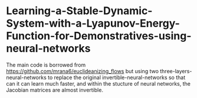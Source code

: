 # Learning-a-Stable-Dynamic-System-with-a-Lyapunov-Energy-Function-for-Demonstratives-using-neural-networks

The main code is borrowed from https://github.com/mrana6/euclideanizing_flows but using two three-layers-neural-networks to replace the original invertible-neural-networks
so that can it can learn much faster, and within the stucture of neural networks, the Jacobian matrices are almost invertible.
